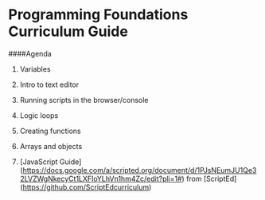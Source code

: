 Programming Foundations Curriculum Guide
=======================
####Agenda 

1. Variables

2. Intro to text editor

3. Running scripts in the browser/console

4. Logic loops

5. Creating functions

6. Arrays and objects

7. [JavaScript Guide] (https://docs.google.com/a/scripted.org/document/d/1PJsNEumJU1Qe32LVZWgNkecyCt1LXFIoYLhVn1hm4Zc/edit?pli=1#) from [ScriptEd] (https://github.com/ScriptEdcurriculum)


